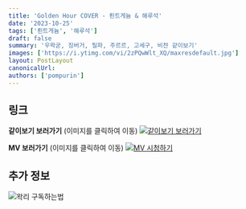 ```yaml
---
title: 'Golden Hour COVER - 뢴트게늄 & 해루석'
date: '2023-10-25'
tags: ['뢴트게늄', '해루석']
draft: false
summary: '우왁굳, 징버거, 릴파, 주르르, 고세구, 비챤 같이보기'
images: ['https://i.ytimg.com/vi/2zPQwWlt_XQ/maxresdefault.jpg']
layout: PostLayout
canonicalUrl:
authors: ['pompurin']
---
```


## 링크

**같이보기 보러가기** (이미지를 클릭하여 이동)
[![같이보기 보러가기](../static/images/logo.png)](https://cafe.naver.com/steamindiegame/13450700)

**MV 보러가기** (이미지를 클릭하여 이동)
[![MV 시청하기](https://i.ytimg.com/vi/2zPQwWlt_XQ/maxresdefault.jpg)](https://www.youtube.com/watch?v=2zPQwWlt_XQ)

## 추가 정보

![왁리 구독하는법](../static/images/sub.gif)
